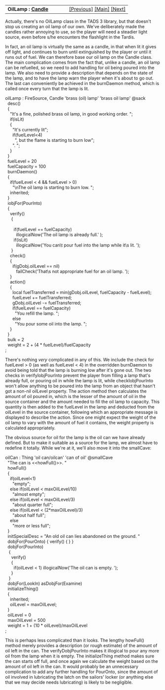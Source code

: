 <table width="100%" data-border="0" data-cellspacing="0"
data-cellpadding="3" data-bgcolor="#C0C0C0">
<colgroup>
<col style="width: 50%" />
<col style="width: 50%" />
</colgroup>
<tbody>
<tr>
<td style="text-align: left;"><strong>OilLamp : <a
href="candle.htm">Candle</a><br />
</strong></td>
<td style="text-align: right;"><a href="candle.htm">[Previous]</a> <a
href="generalintroduction.htm">[Main]</a> <a
href="matchstick+matchbook.htm">[Next]</a></td>
</tr>
</tbody>
</table>

  
Actually, there's no OilLamp class in the TADS 3 library, but that
doesn't stop us creating an oil lamp of our own. We've deliberately made
the candles rather annoying to use, so the player will need a steadier
light source, even before s/he encounters the flashlight in the
Tardis.  
  
In fact, an oil lamp is virtually the same as a candle, in that when lit
it gives off light, and continues to burn until extinguished by the
player or until it runs out of fuel. We can therefore base our oil lamp
on the Candle class. The main complication comes from the fact that,
unlike a candle, an oil lamp can be refuelled, so we need to add
handling for oil being poured into the lamp. We also need to provide a
description that depends on the state of the lamp, and to have the lamp
warn the player when it's about to go out. The last can conveniently be
achieved in the burnDaemon method, which is called once every turn that
the lamp is lit.  
  
oilLamp : FireSource, Candle 'brass (oil) lamp' 'brass oil lamp' @sack  
  desc()  
  {  
    "It's a fine, polished brass oil lamp, in good working order. ";  
    if(isLit)  
    {  
      "It's currently lit";  
      if(fuelLevel\<4)  
        ", but the flame is starting to burn low";  
      ". ";  
    }  
  }  
  fuelLevel = 20  
  fuelCapacity = 100  
  burnDaemon()  
  {      
    if(fuelLevel \< 4 && fuelLevel \> 0)  
      "\nThe oil lamp is starting to burn low. ";  
    inherited;    
  }  
  iobjFor(PourInto)  
  {  
    verify()   
     {   
         
       if(fuelLevel == fuelCapacity)  
         illogicalNow('The oil lamp is already full.' );  
       if(isLit)  
         illogicalNow('You can\\t pour fuel into the lamp while it\\s lit. ');         
     }  
    check()  
    {  
      if(gDobj.oilLevel == nil)        
         failCheck('That\\s not appropriate fuel for an oil lamp. ');        
    }  
    action()  
    {  
      local fuelTransferred = min(gDobj.oilLevel, fuelCapacity - fuelLevel);  
      fuelLevel += fuelTransferred;        
      gDobj.oilLevel -= fuelTransferred;  
      if(fuelLevel == fuelCapacity)  
        "You refill the lamp. ";  
      else  
        "You pour some oil into the lamp. ";  
    }  
  }  
  bulk = 2  
  weight = 2 + (4 \* fuelLevel)/fuelCapacity  
;  
  
There's nothing *very* complicated in any of this. We include the check
for fuelLevel \> 0 (as well as fuelLevel \< 4) in the overridden
burnDaemon to avoid being told that the lamp is burning low after it's
gone out. The two checks in verifyIobjPourInto prevent the player from
filling a lamp that's already full, or pouring oil in while the lamp is
lit, while checkIobjPourInto won't allow anything to be poured into the
lamp from an object that hasn't got a non-nil oilLevel property. The
action method then calculates the amount of oil poured in, which is the
lesser of the amount of oil in the source container and the amount
needed to fill the oil lamp to capacity. This quantity is then added to
the fuelLevel in the lamp and deducted from the oilLevel in the source
container, following which an appropriate message is displayed to
describe the action. Since one might expect the weight of the oil lamp
to vary with the amount of fuel it contains, the weight property is
calculated appropriately.  
  
The obvious source for oil for the lamp is the oil can we have already
defined. But to make it suitable as a source for the lamp, we almost
have to redefine it totally. While we're at it, we'll also move it into
the smallCave:  
  
oilCan : Thing 'oil can/oilcan' 'can of oil' @smallCave  
  "The can is \<\<howFull()\>\>. "  
  howFull()  
  {  
    if(oilLevel\<1)  
      "empty";  
    else if(oilLevel \< maxOilLevel/10)  
      "almost empty";  
    else if(oilLevel \< maxOilLevel/3)  
      "about quarter full";  
    else if(oilLevel \< (2\*maxOilLevel)/3)  
      "about half full";  
    else  
      "more or less full";  
  }  
  initSpecialDesc = "An old oil can lies abandoned on the ground. "  
  dobjFor(PourOnto) { verify() { } }  
  dobjFor(PourInto)   
   {   
     verify()   
     {   
       if(oilLevel \< 1) illogicalNow('The oil can is empty. ');  
     }   
   }  
  dobjFor(LookIn) asDobjFor(Examine)  
  initializeThing()  
  {  
    inherited;  
    oilLevel = maxOilLevel;  
  }  
  oilLevel = 0  
  maxOilLevel = 500  
  weight = 1 + (10 \* oilLevel)/maxOilLevel  
;  
  
This is perhaps less complicated than it looks. The lengthy howFull()
method merely provides a description (or rough estimate) of the amount
of oil left in the can. The verifyDobjPourInto makes it illogical to
pour any more oil from the lamp when it is empty. The initializeThing
method makes sure the can starts off full, and once again we calculate
the weight based on the amount of oil left in the can. It would probably
be an unnecessary complication to add any further handling for PourOnto,
since the amount of oil involved in lubricating the latch on the
sailors' locker (or anything else that we may decide needs lubricating)
is likely to be negligible.  
